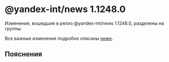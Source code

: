 # @yandex-int/news 1.1248.0

<!-- ЧЕЛОВЕЧЕСКОЕ ВСТУПЛЕНИЕ -->

Изменения, вошедшие в релиз @yandex-int/news 1.1248.0, разделены на группы:

Все важные изменения подробно описаны [ниже](#Пояснения).

## Пояснения

